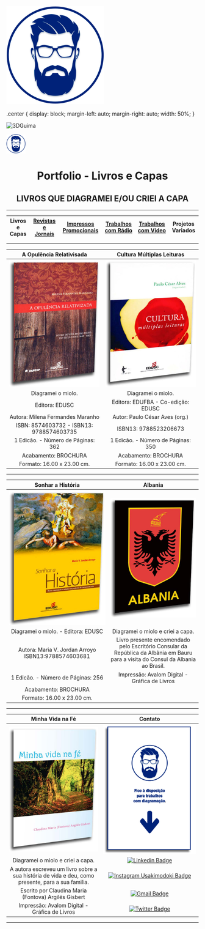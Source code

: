 <!--
![<img align="center"  width="60" height="60" src="https://github.com/3DGuima/3DGuima/blob/dc8573070b20afbede441ea49ea88372232a8089/main-images/eu-icon-256x256-2020.png">](https://github.com/3DGuima)
-->
[![3DGuima](https://github.com/3DGuima/3DGuima/blob/dc8573070b20afbede441ea49ea88372232a8089/main-images/eu-icon-256x256-2020.png)](https://github.com/3DGuima)

.center {
  display: block;
  margin-left: auto;
  margin-right: auto;
  width: 50%;
}

<img class="center" src="[https://github.com/3DGuima/3DGuima/blob/dc8573070b20afbede441ea49ea88372232a8089/main-images/eu-icon-256x256-2020.png](https://github.com/3DGuima/3DGuima/blob/dc8573070b20afbede441ea49ea88372232a8089/main-images/eu-icon-256x256-2020.png)" alt="3DGuima" class="center"></img>

<a href="https://github.com/3DGuima">
  <img src="https://github.com/3DGuima/3DGuima/blob/dc8573070b20afbede441ea49ea88372232a8089/main-images/eu-icon-256x256-2020.png" alt="3DGuima" style="width:50px;height:50px;">
</a>


<h1 align="center">Portfolio - Livros e Capas</h1>

<h2 align="center">LIVROS QUE DIAGRAMEI E/OU CRIEI A CAPA</h2>

----

| **Livros e Capas** | [**Revistas e Jornais**](/revistas-jornais/revistas-jornais.md) | [**Impressos Promocionais**](/impressos-promocionais/impressos-promocionais.md) | [**Trabalhos com Rádio**](/trabalhos-radio/trabalhos-radio.md) | [**Trabalhos com Vídeo**](/trabalhos-video/trabalhos-video.md) | **Projetos Variados** |
| :-----: | :-----: | :-----: | :-----: | :-----: | :-----: |

----

**A Opulência Relativisada** | **Cultura Múltiplas Leituras**
:---------------------------:|:------------------------------:
![](/livros-capas/001-livro-a-opulencia-relativisada-isbn-9788574603735-edusc-2010.jpg)  |  ![](/livros-capas/002-cultura-multiplas-leituras-isbn-9788523206673-edusc-2011.jpg)  |
Diagramei o miolo. | Diagramei o miolo.
Editora: EDUSC | Editora: EDUFBA - Co-edição: EDUSC
Autora: Milena Fermandes Maranho | Autor: Paulo César Aves (org.)
ISBN: 8574603732 - ISBN13: 9788574603735 | ISBN13: 9788523206673
1 Edicão. - Número de Páginas: 362 | 1 Edicão. - Número de Páginas: 350
Acabamento: BROCHURA | Acabamento: BROCHURA
Formato: 16.00 x 23.00 cm. | Formato: 16.00 x 23.00 cm.

----

**Sonhar a História** | **Albania**
:--------------------:|:-----------:
![](/livros-capas/003-livro-sonhar-a-historia-isbn-9788574603681-edusc-2011.jpg) | ![](/livros-capas/004-livro-presente-consul-albania-2012.jpg) |
Diagramei o miolo. - Editora: EDUSC | Diagramei o miolo e criei a capa.
Autora: Maria V. Jordan Arroyo ISBN13:9788574603681 | Livro presente encomendado pelo Escritório Consular da República da Albânia em Bauru para a visita do Consul da Albania ao Brasil.
1 Edicão. - Número de Páginas: 256 | Impressão: Avalom Digital - Gráfica de Livros
Acabamento: BROCHURA | 
Formato: 16.00 x 23.00 cm. |
 
----

**Minha Vida na Fé** | **Contato** 
:---------------------------:|:---------------------------:
![](/livros-capas/005-livro-presente-minha-vida-na-fe-2012.jpg)| ![](/livros-capas/006-livros-revistas-contato.jpg)
Diagramei o miolo e criei a capa. | [![Linkedin Badge](https://img.shields.io/badge/-Emanuel-blue?style=flat-square&logo=Linkedin&logoColor=white&link=https://www.linkedin.com/in/gimaranes/)](https://www.linkedin.com/in/gimaranes/)
A autora escreveu um livro sobre a sua história de vida e deu, como presente, para a sua familia. | [![Instagram Usakimodoki Badge](https://img.shields.io/badge/-3dguima-blueviolet?style=flat-square&logo=Instagram&logoColor=white&link=https://www.instagram.com/usakimodoki/)](https://www.instagram.com/3dguima/)
Escrito por Claudina Maria (Fontova) Argilés Gisbert | [![Gmail Badge](https://img.shields.io/badge/-Emanuel-c14438?style=flat-square&logo=Gmail&logoColor=white&link=mailto:3dguima@gmail.com@gmail.com)](mailto:3dguima@gmail.com)
Impressão: Avalom Digital - Gráfica de Livros | [![Twitter Badge](https://img.shields.io/badge/-_3DGuima-1ca0f1?style=flat&labelColor=1ca0f1&logo=twitter&logoColor=white&link=https://twitter.com/_3dguima&)](https://twitter.com/_3DGuima)

----

